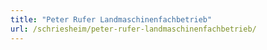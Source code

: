 ```yaml
---
title: "Peter Rufer Landmaschinenfachbetrieb"
url: /schriesheim/peter-rufer-landmaschinenfachbetrieb/
---
```

